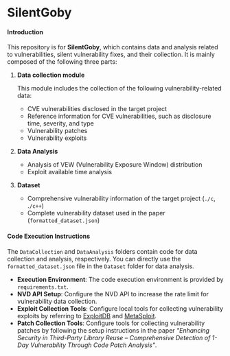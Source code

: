 # SilentGoby



#### Introduction

This repository is for **SilentGoby**, which contains data and analysis related to vulnerabilities, silent vulnerability fixes, and their collection. It is mainly composed of the following three parts:

1. **Data collection module**

   This module includes the collection of the following vulnerability-related data:

   - CVE vulnerabilities disclosed in the target project
   - Reference information for CVE vulnerabilities, such as disclosure time, severity, and type
   - Vulnerability patches
   - Vulnerability exploits

2. **Data Analysis**

   * Analysis of VEW (Vulnerability Exposure Window) distribution
   * Exploit available time analysis

3. **Dataset**

   * Comprehensive vulnerability information of the target project (`./c`, .`/c++`)
   * Complete vulnerability dataset used in the paper (`formatted_dataset.json`)



#### Code Execution Instructions

The `DataCollection` and `DataAnalysis` folders contain code for data collection and analysis, respectively. You can directly use the `formatted_dataset.json` file in the `Dataset` folder for data analysis.

- **Execution Environment**: The code execution environment is provided by `requirements.txt`.
- **NVD API Setup**: Configure the NVD API to increase the rate limit for vulnerability data collection.
- **Exploit Collection Tools**: Configure local tools for collecting vulnerability exploits by referring to <u>ExploitDB</u> and <u>MetaSploit</u>.
- **Patch Collection Tools**: Configure tools for collecting vulnerability patches by following the setup instructions in the paper *"Enhancing Security in Third-Party Library Reuse – Comprehensive Detection of 1-Day Vulnerability Through Code Patch Analysis"*.
